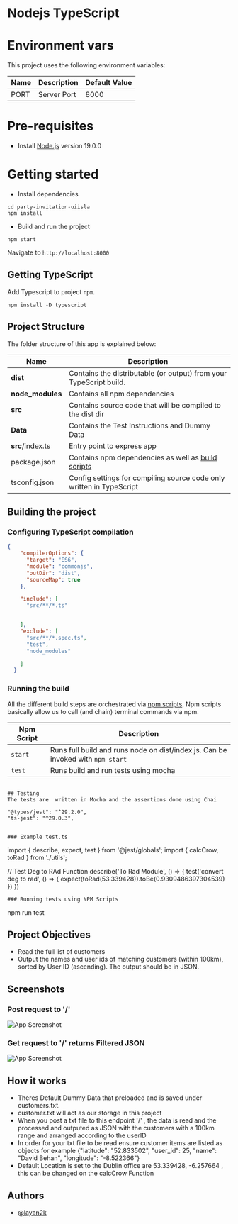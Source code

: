 # Nodejs TypeScript

# Environment vars
This project uses the following environment variables:

| Name                          | Description                         | Default Value                                  |
| ----------------------------- | ------------------------------------| -----------------------------------------------|
|PORT           | Server Port            |    8000   |


# Pre-requisites
- Install [Node.js](https://nodejs.org/en/) version 19.0.0


# Getting started
- Install dependencies
```
cd party-invitation-uiisla
npm install
```
- Build and run the project
```
npm start
```
  Navigate to `http://localhost:8000`

## Getting TypeScript
Add Typescript to project `npm`.
```
npm install -D typescript
```

## Project Structure
The folder structure of this app is explained below:

| Name | Description |
| ------------------------ | --------------------------------------------------------------------------------------------- |
| **dist**                 | Contains the distributable (or output) from your TypeScript build.  |
| **node_modules**         | Contains all  npm dependencies                                                            |
| **src**                  | Contains  source code that will be compiled to the dist dir                               |
|**Data**                  | Contains the Test Instructions and Dummy Data |
| **src**/index.ts         | Entry point to express app                                                               |
| package.json             | Contains npm dependencies as well as [build scripts](#what-if-a-library-isnt-on-definitelytyped)
| tsconfig.json            | Config settings for compiling source code only written in TypeScript

## Building the project
### Configuring TypeScript compilation
```json
{
    "compilerOptions": {
      "target": "ES6",
      "module": "commonjs",
      "outDir": "dist",
      "sourceMap": true
    },

    "include": [
      "src/**/*.ts"


    ],
    "exclude": [
      "src/**/*.spec.ts",
      "test",
      "node_modules"

    ]
  }

```

### Running the build
All the different build steps are orchestrated via [npm scripts](https://docs.npmjs.com/misc/scripts).
Npm scripts basically allow us to call (and chain) terminal commands via npm.

| Npm Script | Description |
| ------------------------- | ------------------------------------------------------------------------------------------------- |
| `start`                   | Runs full build and runs node on dist/index.js. Can be invoked with `npm start`                  |
| `test`                    | Runs build and run tests using mocha        |

```

## Testing
The tests are  written in Mocha and the assertions done using Chai

```
    "@types/jest": "^29.2.0",
    "ts-jest": "^29.0.3",


```

### Example test.ts
```
import { describe, expect, test } from '@jest/globals';
import { calcCrow, toRad } from './utils';


// Test Deg to RAd Function
describe('To Rad Module', () => {
    test('convert deg to rad', () => {
        expect(toRad(53.339428)).toBe(0.9309486397304539)
    })
})
```
### Running tests using NPM Scripts
````
npm run test

## Project Objectives

- Read the full list of customers
- Output the names and user ids of matching customers (within 100km), sorted by User ID (ascending). The output should be in JSON.







## Screenshots

### Post request to '/'

![App Screenshot](https://firesidebackapp.s3.amazonaws.com/mypics/Pst.png)

### Get request to '/' returns Filtered JSON
![App Screenshot](https://firesidebackapp.s3.amazonaws.com/mypics/POST.png)


## How it works

- Theres Default Dummy Data that preloaded and is saved under customers.txt.
- customer.txt will act as our storage in this project
- When you post a txt file to this endpoint '/' , the data is read and the processed and outputed as JSON with the customers with a 100km range and arranged according to the userID
- In order for your txt file to be read ensure customer items are listed as objects for example {"latitude": "52.833502", "user_id": 25, "name": "David Behan", "longitude": "-8.522366"}
- Default Location is set to the Dublin office are 53.339428, -6.257664 , this can be changed on the calcCrow Function




## Authors

- [@layan2k](https://www.github.com/layan2k)
